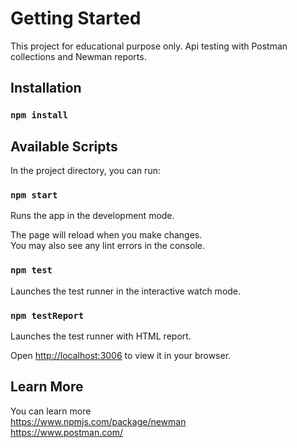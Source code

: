 # Getting Started 

This project for educational purpose only. Api testing with Postman collections and Newman reports. 

## Installation

### `npm install`

## Available Scripts

In the project directory, you can run:

### `npm start`

Runs the app in the development mode.

The page will reload when you make changes.\
You may also see any lint errors in the console.

### `npm test`

Launches the test runner in the interactive watch mode.

### `npm testReport`

Launches the test runner with HTML report. 

Open [http://localhost:3006](http://localhost:3006) to view it in your browser.

## Learn More

You can learn more \
https://www.npmjs.com/package/newman \
https://www.postman.com/



